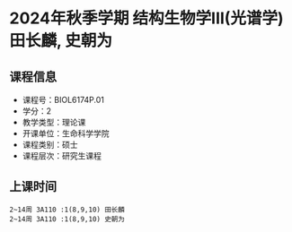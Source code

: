 # 2024年秋季学期 结构生物学III(光谱学) 田长麟, 史朝为






## 课程信息

- 课程号：BIOL6174P.01
- 学分：2
- 教学类型：理论课
- 开课单位：生命科学学院
- 课程类别：硕士
- 课程层次：研究生课程

## 上课时间

```
2~14周 3A110 :1(8,9,10) 田长麟
2~14周 3A110 :1(8,9,10) 史朝为
```


